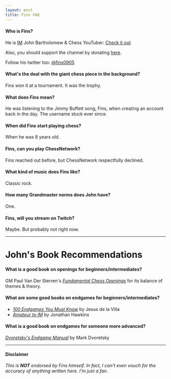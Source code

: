 ```yaml
---
layout: post
title: Fins FAQ
---
```


#### Who is Fins?
He is [IM](https://en.wikipedia.org/wiki/FIDE_titles#International_Master_.28IM.29) John Bartholomew & Chess YouTuber: [Check it out](http://youtube.com/johnbartholomewchess)

Also, you should support the channel by donating [here](https://www.paypal.com/cgi-bin/webscr?cmd=_s-xclick&hosted_button_id=FURS92M5WXVCG).

Follow his twitter too: [@fins0905](http://twitter.com/fins0905)

#### What's the deal with the giant chess piece in the background?
Fins won it at a tournament. It was the trophy.

#### What does Fins mean?
He was listening to the Jimmy Buffett song, Fins, when creating an account back in the day. The username stuck ever since.

#### When did Fins start playing chess?
When he was 8 years old.

#### Fins, can you play ChessNetwork?
Fins reached out before, but ChessNetwork respectfully declined.

#### What kind of music does Fins like?
Classic rock.

#### How many Grandmaster norms does John have?
One.

#### Fins, will you stream on Twitch?
Maybe. But probably not right now.

---

# John's Book Recommendations

#### What is a good book on openings for beginners/intermediates?
GM Paul Van Der Sterren's [*Fundamental Chess Openings*](http://www.amazon.com/FCO-Paul-Van-Der-Sterren/dp/1906454132) for its balance of themes & theory.

#### What are some good books on endgames for beginners/intermediates?
+ [*100 Endgames You Must Know*](http://www.amazon.com/gp/product/9056916173/) by Jesus de la Villa
+ [*Amateur to IM*](http://www.amazon.com/Amateur-IM-Proven-Training-Methods/dp/1936277409/) by Jonathan Hawkins

#### What is a good book on endgames for someone more advanced?
[*Dvoretsky's Endgame Manual*](http://www.amazon.com/Dvoretskys-Endgame-Manual-Mark-Dvoretsky/dp/1941270042/) by Mark Dvoretsky

---

#### Disclaimer

*This is __NOT__ endorsed by Fins himself. In fact, I can't even vouch for the accuracy of anything written here. I'm just a fan.*
